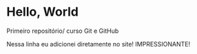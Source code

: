 # Hello, World
 Primeiro repositório/ curso Git e GitHub

Nessa linha eu adicionei diretamente no site! IMPRESSIONANTE!
